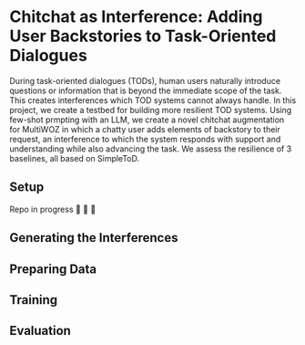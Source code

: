 # Chitchat as Interference: Adding User Backstories to Task-Oriented Dialogues
During task-oriented dialogues (TODs), human users naturally introduce questions or information that is beyond the immediate scope of the task. This creates interferences which TOD systems cannot always handle. In this project, we create a testbed for building more resilient TOD systems. Using few-shot prmpting with an LLM, we create a novel chitchat augmentation for MultiWOZ in which a chatty user adds elements of backstory to their request, an interference to which the system responds with support and understanding while also advancing the task. We assess the resilience of 3 baselines, all based on SimpleToD. 

## Setup
Repo in progress 🚧 🔨 🚧
## Generating the Interferences

## Preparing Data

## Training

## Evaluation
